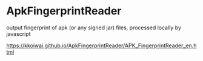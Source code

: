 # ApkFingerprintReader
output fingerprint of apk (or any signed jar) files, processed locally by javascript


https://kkoiwai.github.io/ApkFingerprintReader/APK_FingerprintReader_en.html
